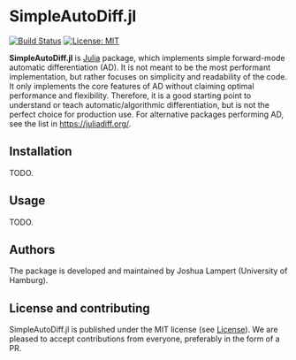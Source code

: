 # SimpleAutoDiff.jl

[![Build Status](https://github.com/JoshuaLampert/SimpleAutoDiff.jl/actions/workflows/CI.yml/badge.svg?branch=main)](https://github.com/JoshuaLampert/SimpleAutoDiff.jl/actions/workflows/CI.yml?query=branch%3Amain)
[![License: MIT](https://img.shields.io/badge/License-MIT-success.svg)](https://opensource.org/licenses/MIT)

**SimpleAutoDiff.jl** is [Julia](https://julialang.org/) package, which implements simple forward-mode automatic differentiation (AD). It is not
meant to be the most performant implementation, but rather focuses on simplicity and readability of the code. It only implements the core features
of AD without claiming optimal performance and flexibility. Therefore, it is a good starting point to understand or teach automatic/algorithmic
differentiation, but is not the perfect choice for production use. For alternative packages performing AD, see the list in https://juliadiff.org/.

## Installation

TODO.

## Usage

TODO.

## Authors

The package is developed and maintained by Joshua Lampert (University of Hamburg).

## License and contributing

SimpleAutoDiff.jl is published under the MIT license (see [License](https://github.com/JoshuaLampert/SimpleAutoDiff.jl/blob/main/LICENSE)).
We are pleased to accept contributions from everyone, preferably in the form of a PR.

